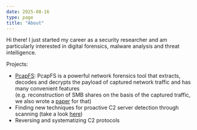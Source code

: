 ```yaml
---
date: 2025-08-16
type: page
title: "About"
---
```


Hi there! I just started my career as a security researcher and am particularly interested in digital forensics, malware analysis and threat intelligence.

Projects:
- [PcapFS](https://github.com/fkie-cad/pcapFS): PcapFS is a powerful network forensics tool that extracts, decodes and decrypts the payload of captured network traffic and has many convenient features\
    (e.g. reconstruction of SMB shares on the basis of the captured traffic, we also wrote a [paper](https://www.sciencedirect.com/science/article/pii/S2666281724001318) for that) 
- Finding new techniques for proactive C2 server detection through scanning (take a look [here](https://github.com/axmahr/QuasarRAT-Family-Detection))
- Reversing and systematizing C2 protocols

